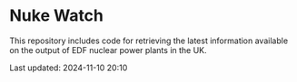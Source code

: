 # Nuke Watch

This repository includes code for retrieving the latest information available on the output of EDF nuclear power plants in the UK.

Last updated: 2024-11-10 20:10